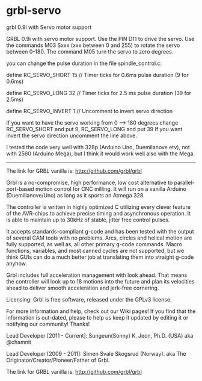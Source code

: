 # grbl-servo
grbl 0.9i with Servo motor support

GRBL 0.9i with servo motor support.
Use the PIN D11 to drive the servo. 
Use the commands M03 Sxxx (xxx between 0 and 255) to rotate the servo between 0-180.
The command M05 turn the servo to zero degrees.

you can change the pulse duration in the file spindle_control.c:

define RC_SERVO_SHORT     15       // Timer ticks for 0.6ms pulse duration  (9 for 0.6ms)

define RC_SERVO_LONG      32       // Timer ticks for 2.5 ms pulse duration  (39 for 2.5ms)     

define RC_SERVO_INVERT     1     // Uncomment to invert servo direction

If you want to have the servo working from 0 --> 180 degrees change RC_SERVO_SHORT and put 9, RC_SERVO_LONG and put 39
If you want invert the servo direction uncomment the line above.

I tested the code very well with 328p (Arduino Uno, Duemilanove etv), not with 2560 (Arduino Mega), but I think it would work well also with the Mega.

-------------------------------------------------------------------

The link for GRBL vanilla is: http://github.com/grbl/grbl

Grbl is a no-compromise, high performance, low cost alternative to parallel-port-based motion control for CNC milling. It will run on a vanilla Arduino (Duemillanove/Uno) as long as it sports an Atmega 328.

The controller is written in highly optimized C utilizing every clever feature of the AVR-chips to achieve precise timing and asynchronous operation. It is able to maintain up to 30kHz of stable, jitter free control pulses.

It accepts standards-compliant g-code and has been tested with the output of several CAM tools with no problems. Arcs, circles and helical motion are fully supported, as well as, all other primary g-code commands. Macro functions, variables, and most canned cycles are not supported, but we think GUIs can do a much better job at translating them into straight g-code anyhow.

Grbl includes full acceleration management with look ahead. That means the controller will look up to 18 motions into the future and plan its velocities ahead to deliver smooth acceleration and jerk-free cornering.

Licensing: Grbl is free software, released under the GPLv3 license.

For more information and help, check out our Wiki pages! If you find that the information is out-dated, please to help us keep it updated by editing it or notifying our community! Thanks!

Lead Developer [2011 - Current]: Sungeun(Sonny) K. Jeon, Ph.D. (USA) aka @chamnit

Lead Developer [2009 - 2011]: Simen Svale Skogsrud (Norway). aka The Originator/Creator/Pioneer/Father of Grbl.

The link for GRBL vanilla is: http://github.com/grbl/grbl
